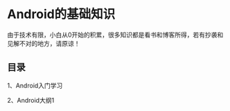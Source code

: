 # Android的基础知识

由于技术有限，小白从0开始的积累，很多知识都是看书和博客所得，若有抄袭和见解不对的地方，请原谅！

## 目录

1、Android入门学习

2、Android大纲1
